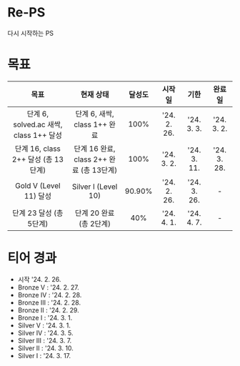 # Re-PS

다시 시작하는 PS

# 목표

| 목표 | 현재 상태 | 달성도 | 시작일 | 기한 | 완료일 |
| :-: | :-----: | :--: | :--: | :-: | :---: |
| 단계 6, solved.ac 새싹, class 1++ 달성 | 단계 6, 새싹, class 1++ 완료 | 100% |        '24. 2. 26. | '24. 3. 3. | '24. 3. 2. |
| 단계 16, class 2++ 달성 (총 13단계) | 단계 16 완료, class 2++ 완료 (총 13단계) | 100% |  '24. 3. 2. | '24. 3. 11. | '24. 3. 28. |
| Gold V (Level 11) 달성 | Silver I (Level 10)| 90.90% |                           '24. 2. 26. | '24. 3. 26. | - |
| 단계 23 달성 (총 5단계) | 단계 20 완료 (총 2단계) | 40% |                              '24. 4. 1. | '24. 4. 7. | - |

# 티어 경과

- 시작 '24. 2. 26.
- Bronze V : '24. 2. 27.
- Bronze IV : '24. 2. 28.
- Bronze III : '24. 2. 28.
- Bronze II : '24. 2. 29.
- Bronze I : '24. 3. 1.
- Silver V : '24. 3. 1.
- Silver IV : '24. 3. 5.
- Silver III : '24. 3. 7.
- Silver II : '24. 3. 10.
- Silver I : '24. 3. 17.
